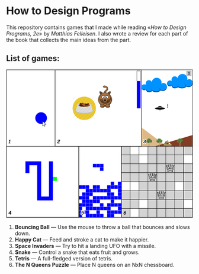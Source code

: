How to Design Programs
======================

This repository contains games that I made while reading «*How to Design Programs, 2e*» by *Matthias Felleisen*.
I also wrote a review for each part of the book that collects the main ideas from the part.

## List of games:

![Screenshots of the games](screenshot.png)

1. **Bouncing Ball** — Use the mouse to throw a ball that bounces and slows down.
2. **Happy Cat** — Feed and stroke a cat to make it happier.
3. **Space Invaders** — Try to hit a landing UFO with a missile.
4. **Snake** — Control a snake that eats fruit and grows.
5. **Tetris** — A full-fledged version of tetris.
6. **The N Queens Puzzle** — Place N queens on an NxN chessboard.

